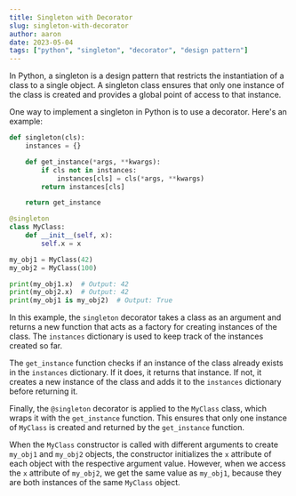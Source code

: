 ```yaml
---
title: Singleton with Decorator
slug: singleton-with-decorator
author: aaron
date: 2023-05-04
tags: ["python", "singleton", "decorator", "design pattern"]
---
```



In Python, a singleton is a design pattern that restricts the instantiation of a class to a single object. A singleton class ensures that only one instance of the class is created and provides a global point of access to that instance.

One way to implement a singleton in Python is to use a decorator. Here's an example:

```python
def singleton(cls):
    instances = {}

    def get_instance(*args, **kwargs):
        if cls not in instances:
            instances[cls] = cls(*args, **kwargs)
        return instances[cls]

    return get_instance

@singleton
class MyClass:
    def __init__(self, x):
        self.x = x

my_obj1 = MyClass(42)
my_obj2 = MyClass(100)

print(my_obj1.x)  # Output: 42
print(my_obj2.x)  # Output: 42
print(my_obj1 is my_obj2)  # Output: True
```

In this example, the `singleton` decorator takes a class as an argument and returns a new function that acts as a factory for creating instances of the class. The `instances` dictionary is used to keep track of the instances created so far.

The `get_instance` function checks if an instance of the class already exists in the `instances` dictionary. If it does, it returns that instance. If not, it creates a new instance of the class and adds it to the `instances` dictionary before returning it.

Finally, the `@singleton` decorator is applied to the `MyClass` class, which wraps it with the `get_instance` function. This ensures that only one instance of `MyClass` is created and returned by the `get_instance` function.

When the `MyClass` constructor is called with different arguments to create `my_obj1` and `my_obj2` objects, the constructor initializes the `x` attribute of each object with the respective argument value. However, when we access the `x` attribute of `my_obj2`, we get the same value as `my_obj1`, because they are both instances of the same `MyClass` object.
